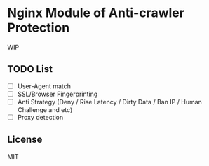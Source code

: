 # Nginx Module of Anti-crawler Protection

WIP

## TODO List

- [ ] User-Agent match
- [ ] SSL/Browser Fingerprinting
- [ ] Anti Strategy (Deny / Rise Latency / Dirty Data / Ban IP / Human Challenge and etc)
- [ ] Proxy detection

## License

 MIT
